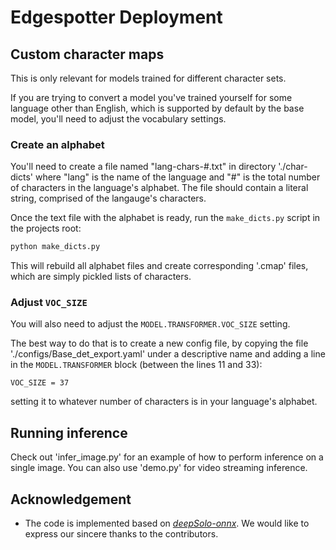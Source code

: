 # Edgespotter Deployment
## Custom character maps

This is only relevant for models trained for different character sets.

If you are trying to convert a model you've trained yourself for some language other than English, which is supported by default by the base model, you'll need to adjust the vocabulary settings.

### Create an alphabet

You'll need to create a file named "lang-chars-#.txt" in directory './char-dicts' where "lang" is the name of the language and "#" is the total number of characters in the language's alphabet. The file should contain a literal string, comprised of the langauge's characters. 

Once the text file with the alphabet is ready, run the `make_dicts.py` script in the projects root:

```bash
python make_dicts.py
```

This will rebuild all alphabet files and create corresponding '.cmap' files, which are simply pickled lists of characters.

### Adjust `VOC_SIZE`

You will also need to adjust the `MODEL.TRANSFORMER.VOC_SIZE` setting. 

The best way to do that is to create a new config file, by copying the file 
'./configs/Base_det_export.yaml' under a descriptive name and adding a line in the 
`MODEL.TRANSFORMER` block (between the lines 11 and 33):

```
VOC_SIZE = 37
```

setting it to whatever number of characters is in your language's alphabet.

## Running inference

Check out 'infer_image.py' for an example of how to perform inference on a single image. You can also use 'demo.py' for video streaming inference.

## Acknowledgement
* The code is implemented based on *[deepSolo-onnx](https://github.com/agoryuno/deepsolo-onnx)*. We would like to express our sincere thanks to the contributors.


 